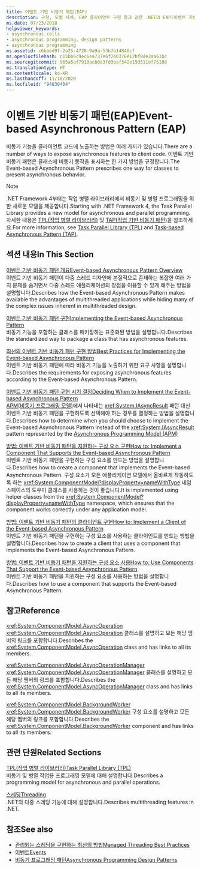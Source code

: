 ```yaml
---
title: 이벤트 기반 비동기 패턴(EAP)
description: 구현, 모범 사례, EAP 클라이언트 구현 등과 같은 .NET의 EAP(이벤트 기반 비동기 패턴)에 대한 문서의 링크를 참조하세요.
ms.date: 07/23/2018
helpviewer_keywords:
- asynchronous calls
- asynchronous programming, design patterns
- asynchronous programming
ms.assetid: c6baed9f-2a25-4728-9a9a-53b7b14840cf
ms.openlocfilehash: c15bb6c9ec6ea737e6f240376e12bf8de3aa61bc
ms.sourcegitcommit: 965a5af7918acb0a3fd3baf342e15d511ef75188
ms.translationtype: HT
ms.contentlocale: ko-KR
ms.lasthandoff: 11/18/2020
ms.locfileid: "94830404"
---
```

# <a name="event-based-asynchronous-pattern-eap"></a><span data-ttu-id="ec38f-103">이벤트 기반 비동기 패턴(EAP)</span><span class="sxs-lookup"><span data-stu-id="ec38f-103">Event-based Asynchronous Pattern (EAP)</span></span>

<span data-ttu-id="ec38f-104">비동기 기능을 클라이언트 코드에 노출하는 방법은 여러 가지가 있습니다.</span><span class="sxs-lookup"><span data-stu-id="ec38f-104">There are a number of ways to expose asynchronous features to client code.</span></span> <span data-ttu-id="ec38f-105">이벤트 기반 비동기 패턴은 클래스에 비동기 동작을 표시하는 한 가지 방법을 규정합니다.</span><span class="sxs-lookup"><span data-stu-id="ec38f-105">The Event-based Asynchronous Pattern prescribes one way for classes to present asynchronous behavior.</span></span>  
  
> [!NOTE]
> <span data-ttu-id="ec38f-106">.NET Framework 4부터는 작업 병렬 라이브러리에서 비동기 및 병렬 프로그래밍을 위한 새로운 모델을 제공합니다.</span><span class="sxs-lookup"><span data-stu-id="ec38f-106">Starting with .NET Framework 4, the Task Parallel Library provides a new model for asynchronous and parallel programming.</span></span> <span data-ttu-id="ec38f-107">자세한 내용은 [TPL(작업 병렬 라이브러리)](../parallel-programming/task-parallel-library-tpl.md) 및 [TAP(작업 기반 비동기 패턴)](task-based-asynchronous-pattern-tap.md)을 참조하세요.</span><span class="sxs-lookup"><span data-stu-id="ec38f-107">For more information, see [Task Parallel Library (TPL)](../parallel-programming/task-parallel-library-tpl.md) and [Task-based Asynchronous Pattern (TAP)](task-based-asynchronous-pattern-tap.md).</span></span>
  
## <a name="in-this-section"></a><span data-ttu-id="ec38f-108">섹션 내용</span><span class="sxs-lookup"><span data-stu-id="ec38f-108">In This Section</span></span>

 [<span data-ttu-id="ec38f-109">이벤트 기반 비동기 패턴 개요</span><span class="sxs-lookup"><span data-stu-id="ec38f-109">Event-based Asynchronous Pattern Overview</span></span>](event-based-asynchronous-pattern-overview.md)  
 <span data-ttu-id="ec38f-110">이벤트 기반 비동기 패턴이 다중 스레드 디자인에 본질적으로 존재하는 복잡한 여러 가지 문제를 숨기면서 다중 스레드 애플리케이션의 장점을 이용할 수 있게 해주는 방법을 설명합니다.</span><span class="sxs-lookup"><span data-stu-id="ec38f-110">Describes how the Event-based Asynchronous Pattern makes available the advantages of multithreaded applications while hiding many of the complex issues inherent in multithreaded design.</span></span>  
  
 [<span data-ttu-id="ec38f-111">이벤트 기반 비동기 패턴 구현</span><span class="sxs-lookup"><span data-stu-id="ec38f-111">Implementing the Event-based Asynchronous Pattern</span></span>](implementing-the-event-based-asynchronous-pattern.md)  
 <span data-ttu-id="ec38f-112">비동기 기능을 포함하는 클래스를 패키징하는 표준화된 방법을 설명합니다.</span><span class="sxs-lookup"><span data-stu-id="ec38f-112">Describes the standardized way to package a class that has asynchronous features.</span></span>  
  
 [<span data-ttu-id="ec38f-113">최선의 이벤트 기반 비동기 패턴 구현 방법</span><span class="sxs-lookup"><span data-stu-id="ec38f-113">Best Practices for Implementing the Event-based Asynchronous Pattern</span></span>](best-practices-for-implementing-the-event-based-asynchronous-pattern.md)  
 <span data-ttu-id="ec38f-114">이벤트 기반 비동기 패턴에 따라 비동기 기능을 노출하기 위한 요구 사항을 설명합니다.</span><span class="sxs-lookup"><span data-stu-id="ec38f-114">Describes the requirements for exposing asynchronous features according to the Event-based Asynchronous Pattern.</span></span>  
  
 [<span data-ttu-id="ec38f-115">이벤트 기반 비동기 패턴 구현 시기 결정</span><span class="sxs-lookup"><span data-stu-id="ec38f-115">Deciding When to Implement the Event-based Asynchronous Pattern</span></span>](deciding-when-to-implement-the-event-based-asynchronous-pattern.md)  
 <span data-ttu-id="ec38f-116">[APM(비동기 프로그래밍 모델)](asynchronous-programming-model-apm.md)에서 나타내는 <xref:System.IAsyncResult> 패턴 대신 이벤트 기반 비동기 패턴을 구현하도록 선택해야 하는 경우를 결정하는 방법을 설명합니다.</span><span class="sxs-lookup"><span data-stu-id="ec38f-116">Describes how to determine when you should choose to implement the Event-based Asynchronous Pattern instead of the <xref:System.IAsyncResult> pattern represented by the [Asynchronous Programming Model (APM)](asynchronous-programming-model-apm.md)</span></span>
  
 [<span data-ttu-id="ec38f-117">방법: 이벤트 기반 비동기 패턴을 지원하는 구성 요소 구현</span><span class="sxs-lookup"><span data-stu-id="ec38f-117">How to: Implement a Component That Supports the Event-based Asynchronous Pattern</span></span>](component-that-supports-the-event-based-asynchronous-pattern.md)  
 <span data-ttu-id="ec38f-118">이벤트 기반 비동기 패턴을 구현하는 구성 요소를 만드는 방법을 설명합니다.</span><span class="sxs-lookup"><span data-stu-id="ec38f-118">Describes how to create a component that implements the Event-based Asynchronous Pattern.</span></span> <span data-ttu-id="ec38f-119">구성 요소가 모든 애플리케이션 모델에서 올바르게 작동하도록 하는 <xref:System.ComponentModel?displayProperty=nameWithType> 네임스페이스의 도우미 클래스를 사용하는 것이 좋습니다.</span><span class="sxs-lookup"><span data-stu-id="ec38f-119">It is implemented using helper classes from the <xref:System.ComponentModel?displayProperty=nameWithType> namespace, which ensures that the component works correctly under any application model.</span></span>  

 [<span data-ttu-id="ec38f-120">방법: 이벤트 기반 비동기 패턴의 클라이언트 구현</span><span class="sxs-lookup"><span data-stu-id="ec38f-120">How to: Implement a Client of the Event-based Asynchronous Pattern</span></span>](how-to-implement-a-client-of-the-event-based-asynchronous-pattern.md)  
 <span data-ttu-id="ec38f-121">이벤트 기반 비동기 패턴을 구현하는 구성 요소를 사용하는 클라이언트를 만드는 방법을 설명합니다.</span><span class="sxs-lookup"><span data-stu-id="ec38f-121">Describes how to create a client that uses a component that implements the Event-based Asynchronous Pattern.</span></span>
  
 [<span data-ttu-id="ec38f-122">방법: 이벤트 기반 비동기 패턴을 지원하는 구성 요소 사용</span><span class="sxs-lookup"><span data-stu-id="ec38f-122">How to: Use Components That Support the Event-based Asynchronous Pattern</span></span>](how-to-use-components-that-support-the-event-based-asynchronous-pattern.md)  
 <span data-ttu-id="ec38f-123">이벤트 기반 비동기 패턴을 지원하는 구성 요소를 사용하는 방법을 설명합니다.</span><span class="sxs-lookup"><span data-stu-id="ec38f-123">Describes how to use a component that supports the Event-based Asynchronous Pattern.</span></span>  
  
## <a name="reference"></a><span data-ttu-id="ec38f-124">참고</span><span class="sxs-lookup"><span data-stu-id="ec38f-124">Reference</span></span>

 <xref:System.ComponentModel.AsyncOperation>  
 <span data-ttu-id="ec38f-125"><xref:System.ComponentModel.AsyncOperation> 클래스를 설명하고 모든 해당 멤버의 링크를 포함합니다.</span><span class="sxs-lookup"><span data-stu-id="ec38f-125">Describes the <xref:System.ComponentModel.AsyncOperation> class and has links to all its members.</span></span>  
  
 <xref:System.ComponentModel.AsyncOperationManager>  
 <span data-ttu-id="ec38f-126"><xref:System.ComponentModel.AsyncOperationManager> 클래스를 설명하고 모든 해당 멤버의 링크를 포함합니다.</span><span class="sxs-lookup"><span data-stu-id="ec38f-126">Describes the <xref:System.ComponentModel.AsyncOperationManager> class and has links to all its members.</span></span>  
  
 <xref:System.ComponentModel.BackgroundWorker>  
 <span data-ttu-id="ec38f-127"><xref:System.ComponentModel.BackgroundWorker> 구성 요소를 설명하고 모든 해당 멤버의 링크를 포함합니다.</span><span class="sxs-lookup"><span data-stu-id="ec38f-127">Describes the <xref:System.ComponentModel.BackgroundWorker> component and has links to all its members.</span></span>  
  
## <a name="related-sections"></a><span data-ttu-id="ec38f-128">관련 단원</span><span class="sxs-lookup"><span data-stu-id="ec38f-128">Related Sections</span></span>

 [<span data-ttu-id="ec38f-129">TPL(작업 병렬 라이브러리)</span><span class="sxs-lookup"><span data-stu-id="ec38f-129">Task Parallel Library (TPL)</span></span>](../parallel-programming/task-parallel-library-tpl.md)  
 <span data-ttu-id="ec38f-130">비동기 및 병렬 작업용 프로그래밍 모델에 대해 설명합니다.</span><span class="sxs-lookup"><span data-stu-id="ec38f-130">Describes a programming model for asynchronous and parallel operations.</span></span>  
  
 [<span data-ttu-id="ec38f-131">스레딩</span><span class="sxs-lookup"><span data-stu-id="ec38f-131">Threading</span></span>](../threading/index.md)  
 <span data-ttu-id="ec38f-132">.NET의 다중 스레딩 기능에 대해 설명합니다.</span><span class="sxs-lookup"><span data-stu-id="ec38f-132">Describes multithreading features in .NET.</span></span>  
  
## <a name="see-also"></a><span data-ttu-id="ec38f-133">참조</span><span class="sxs-lookup"><span data-stu-id="ec38f-133">See also</span></span>

- [<span data-ttu-id="ec38f-134">관리되는 스레딩을 구현하는 최선의 방법</span><span class="sxs-lookup"><span data-stu-id="ec38f-134">Managed Threading Best Practices</span></span>](../threading/managed-threading-best-practices.md)
- [<span data-ttu-id="ec38f-135">이벤트</span><span class="sxs-lookup"><span data-stu-id="ec38f-135">Events</span></span>](../events/index.md)
- [<span data-ttu-id="ec38f-136">비동기 프로그래밍 패턴</span><span class="sxs-lookup"><span data-stu-id="ec38f-136">Asynchronous Programming Design Patterns</span></span>](index.md)
